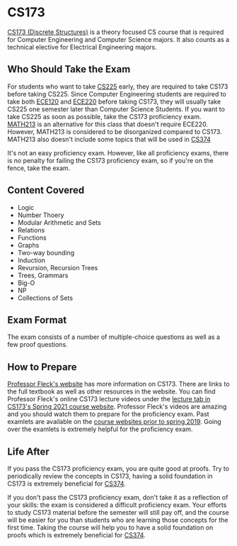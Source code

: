 # CS173

[CS173 (Discrete Structures)](../Course%20Wiki/CS%20Course%20Offerings/CS173.md) is a theory focused CS course that is required for Computer Engineering and Computer Science majors. It also counts as a technical elective for Electrical Engineering majors.

## Who Should Take the Exam

For students who want to take [CS225](../Course%20Wiki/CS%20Course%20Offerings/CS225.md) early, they are required to take CS173 before taking CS225. Since Computer Engineering students are required to take both [ECE120](../Course%20Wiki/ECE%20Course%20Offerings/ECE120.md) and [ECE220](../Course%20Wiki/ECE%20Course%20Offerings/ECE220.md) before taking CS173, they will usually take CS225 one semester later than Computer Science Students. If you want to take CS225 as soon as possible, take the CS173 proficiency exam. [MATH213](../Course%20Wiki/MATH%20Course%20Offerings/MATH213.md) is an alternative for this class that doesn't require ECE220. However, MATH213 is considered to be disorganized compared to CS173. MATH213 also doesn't include some topics that will be used in [CS374](../Course%20Wiki/CS%20Course%20Offerings/CS374.md)

It's not an easy proficiency exam. However, like all proficiency exams, there is no penalty for failing the CS173 proficiency exam, so if you're on the fence, take the exam.

## Content Covered

- Logic
- Number Thoery
- Modular Arithmetic and Sets
- Relations
- Functions
- Graphs
- Two-way bounding
- Induction
- Revursion, Recursion Trees
- Trees, Grammars
- Big-O
- NP
- Collections of Sets

## Exam Format

The exam consists of a number of multiple-choice questions as well as a few proof questions. 

## How to Prepare

[Professor Fleck's website](https://mfleck.cs.illinois.edu/discrete-structures/index.html) has more information on CS173. There are links to the full textbook as well as other resources in the website. You can find Professor Fleck's online CS173 lecture videos under the [lecture tab in CS173's Spring 2021 course website](https://courses.grainger.illinois.edu/cs173/sp2021/ALL-lectures/lectures.html). Professor Fleck's videos are amazing and you should watch them to prepare for the proficiency exam. Past examlets are available on the [course websites prior to spring 2019](https://courses.grainger.illinois.edu/cs173/sp2019/). Going over the examlets is extremely helpful for the proficiency exam. 

## Life After

If you pass the CS173 proficiency exam, you are quite good at proofs. Try to periodically review the concepts in CS173, having a solid foundation in CS173 is extremely beneficial for [CS374](../Course%20Wiki/CS%20Course%20Offerings/CS374.md).

If you don't pass the CS173 proficiency exam, don't take it as a reflection of your skills: the exam is considered a difficult proficiency exam. Your efforts to study CS173 material before the semester will still pay off, and the course will be easier for you than students who are learning those concepts for the first time. Taking the course will help you to have a solid foundation on proofs which is extremely beneficial for [CS374](../Course%20Wiki/CS%20Course%20Offerings/CS374.md).
